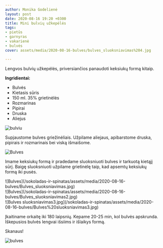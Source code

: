 ```yaml
---
author: Monika Godelienė
layout: post
date: 2020-08-16 19:20 +0300
title: Mini bulvių užkepėlės
tags:
- pietūs
- garnyras
- vakarienė
- bulvės
cover: assets/media/2020-08-16-bulves/bulves_sluoksniavimas%204.jpg

---
```

Lengvos bulvių užkepėlės, priversiančios panaudoti keksiukų formą kitaip.

**Ingridientai:**

* Bulvės
* Kietasis sūris
* 150 ml. 35% grietinėlės
* Rozmarinas
* Pipirai
* Druska
* Aliejus

![bulviu](/sokoladas-ir-spinatas/assets/media/2020-08-16-bulves/bulviu_ingridientai.jpg)

Supjaustome bulves griežinėliais. Užpilame aliejaus, apibarstome druska, pipirais ir rozmarinais bei viską išmaišome.

![Bulves](/sokoladas-ir-spinatas/assets/media/2020-08-16-bulves/Bulves_prieskoniuotos.jpg)

Imame keksiukų formą ir pradedame sluoksniuoti bulves ir tarkuotą kietąjį sūrį. Baigę sluoksniuoti užpilame grietinėlę taip, kad apsemtų keksiukų formą iki pusės.

<div class="row">
<div class="four columns" markdown="1">
![Bulves](/sokoladas-ir-spinatas/assets/media/2020-08-16-bulves/Bulves_sluoksniavimas.jpg)  
</div>
<div class="four columns" markdown="1">
![Bulves](/sokoladas-ir-spinatas/assets/media/2020-08-16-bulves/Bulves_sluoksniavimas2.jpg)  
</div>
<div class="four columns" markdown="1">
![Bulves sluoksniavimas3.jpg](/sokoladas-ir-spinatas/assets/media/2020-08-16-bulves/Bulves%20sluoksniavimas3.jpg)
</div>
</div>

Įkaitiname orkaitę iki 180 laipsnių. Kepame 20-25 min, kol bulvės apskrunda. Iškepusios bulvės lengvai išsiims ir išlaikys formą.

Skanaus!

![bulves](/sokoladas-ir-spinatas/assets/media/2020-08-16-bulves/bulves_galutinis.jpg)
